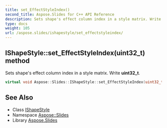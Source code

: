 ```yaml
---
title: set_EffectStyleIndex()
second_title: Aspose.Slides for C++ API Reference
description: Sets shape's effect column index in a style matrix. Write uint32_t.
type: docs
weight: 105
url: /aspose.slides/ishapestyle/set_effectstyleindex/
---
```

## IShapeStyle::set_EffectStyleIndex(uint32_t) method


Sets shape's effect column index in a style matrix. Write **uint32_t**.

```cpp
virtual void Aspose::Slides::IShapeStyle::set_EffectStyleIndex(uint32_t value)=0
```

## See Also

* Class [IShapeStyle](../)
* Namespace [Aspose::Slides](../../)
* Library [Aspose.Slides](../../../)